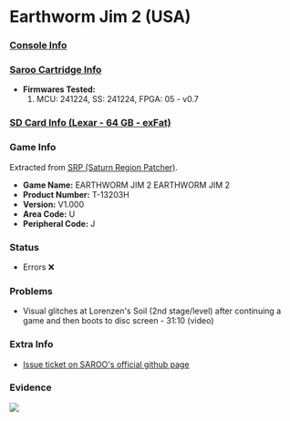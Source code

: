 # Earthworm Jim 2 (USA)

### [Console Info](../../../../Info/Consoles/VA13/README.md)

### [Saroo Cartridge Info](../../../../Info/Cartridges/GuangzhouSanStarOnlineShop/1.6/README.md)

- <b>Firmwares Tested:</b>
  1. MCU: 241224, SS: 241224, FPGA: 05 - v0.7

### [SD Card Info (Lexar - 64 GB - exFat)](../../../../Info/SdCards/Lexar/64GB/exfat/README.md)

### Game Info

Extracted from [SRP (Saturn Region Patcher)](https://segaxtreme.net/resources/saturn-region-patcher.81/download).

- <b>Game Name:</b> EARTHWORM JIM 2 EARTHWORM JIM 2
- <b>Product Number:</b> T-13203H
- <b>Version:</b> V1.000
- <b>Area Code:</b> U
- <b>Peripheral Code:</b> J

### Status

- Errors :x:

### Problems

- Visual glitches at Lorenzen's Soil (2nd stage/level) after continuing a game and then boots to disc screen - 31:10 (video)

### Extra Info

- [Issue ticket on SAROO's official github page](https://github.com/tpunix/SAROO/issues/289)

### Evidence

[![](https://img.youtube.com/vi/RXkYMkXxcJk/0.jpg)](https://www.youtube.com/watch?v=RXkYMkXxcJk)
